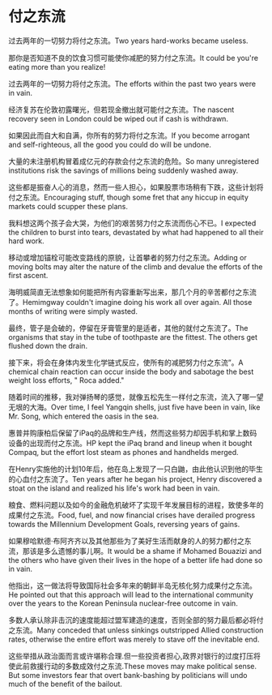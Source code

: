 # 付之东流

<p><span class="chinese">过去两年的一切努力将付之东流。</span><span class="english">Two years hard-works became useless.</span></p>

<p><span class="chinese">那你是否知道不良的饮食习惯可能使你减肥的努力付之东流。</span><span class="english">It could be you're eating more than you realize!</span></p>

<p><span class="chinese">过去两年的一切努力将付之东流。</span><span class="english">The efforts within the past two years were in vain.</span></p>

<p><span class="chinese">经济复苏在伦敦初露曙光，但若现金撤出就可能付之东流。</span><span class="english">The nascent recovery seen in London could be wiped out if cash is withdrawn.</span></p>

<p><span class="chinese">如果因此而自大和自满，你所有的努力将付之东流。</span><span class="english">If you become arrogant and self-righteous, all the good you could do will be undone.</span></p>

<p><span class="chinese">大量的未注册机构冒着成亿元的存款会付之东流的危险。</span><span class="english">So many unregistered institutions risk the savings of millions being suddenly washed away.</span></p>

<p><span class="chinese">这些都是振奋人心的消息，然而一些人担心，如果股票市场稍有下跌，这些计划将付之东流。</span><span class="english">Encouraging stuff, though some fret that any hiccup in equity markets could scupper these plans.</span></p>

<p><span class="chinese">我料想这两个孩子会大哭，为他们的艰苦努力付之东流而伤心不已。</span><span class="english">I expected the children to burst into tears, devastated by what had happened to all their hard work.</span></p>

<p><span class="chinese">移动或增加锚栓可能改变路线的原貌，让首攀者的努力付之东流。</span><span class="english">Adding or moving bolts may alter the nature of the climb and devalue the efforts of the first ascent.</span></p>

<p><span class="chinese">海明威简直无法想象如何能把所有内容重新写出来，那几个月的辛苦都付之东流了。</span><span class="english">Hemimgway couldn't imagine doing his work all over again. All those months of writing were simply wasted.</span></p>

<p><span class="chinese">最终，管子是会破的，停留在牙膏管里的是适者，其他的就付之东流了。</span><span class="english">The organisms that stay in the tube of toothpaste are the fittest. The others get flushed down the drain.</span></p>

<p><span class="chinese">接下来，将会在身体内发生化学链式反应，使所有的减肥努力付之东流”。</span><span class="english">A chemical chain reaction can occur inside the body and sabotage the best weight loss efforts, " Roca added."</span></p>

<p><span class="chinese">随着时间的推移，我对弹扬琴的感觉，就像五松先生一样付之东流，流入了哪一望无垠的大海。</span><span class="english">Over time, I feel Yangqin shells, just five have been in vain, like Mr. Song, which entered the oasis in the sea.</span></p>

<p><span class="chinese">惠普并购康柏后保留了iPaq的品牌和生产线，然而这些努力却因手机和掌上数码设备的出现而付之东流。</span><span class="english">HP kept the iPaq brand and lineup when it bought Compaq, but the effort lost steam as phones and handhelds merged.</span></p>

<p><span class="chinese">在Henry实施他的计划10年后，他在岛上发现了一只白鼬，由此他认识到他的毕生的心血付之东流了。</span><span class="english">Ten years after he began his project, Henry discovered a stoat on the island and realized his life's work had been in vain.</span></p>

<p><span class="chinese">粮食、燃料问题以及如今的金融危机破坏了实现千年发展目标的进程，致使多年的成果付之东流。</span><span class="english">Food, fuel, and now financial crises have derailed progress towards the Millennium Development Goals, reversing years of gains.</span></p>

<p><span class="chinese">如果穆哈默德·布阿齐齐以及其他那些为了美好生活而献身的人的努力都付之东流，那该是多么遗憾的事儿啊。</span><span class="english">It would be a shame if Mohamed Bouazizi and the others who have given their lives in the hope of a better life had done so in vain.</span></p>

<p><span class="chinese">他指出，这一做法将导致国际社会多年来的朝鲜半岛无核化努力成果付之东流。</span><span class="english">He pointed out that this approach will lead to the international community over the years to the Korean Peninsula nuclear-free outcome in vain.</span></p>

<p><span class="chinese">多数人承认除非击沉的速度能超过盟军建造的速度，否则全部的努力最后都必将付之东流。</span><span class="english">Many conceded that unless sinkings outstripped Allied construction rates, otherwise the entire effort was merely to stave off the inevitable end.</span></p>

<p><span class="chinese">这些举措从政治面而言或许堪称合理.但一些投资者担心,政界对银行的过度打压将使此前救援行动的多数成效付之东流.</span><span class="english">These moves may make political sense. But some investors fear that overt bank-bashing by politicians will undo much of the benefit of the bailout.</span></p>

